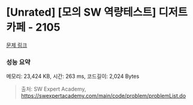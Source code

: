 # [Unrated] [모의 SW 역량테스트] 디저트 카페 - 2105 

[문제 링크](https://swexpertacademy.com/main/code/problem/problemDetail.do?contestProbId=AV5VwAr6APYDFAWu) 

### 성능 요약

메모리: 23,424 KB, 시간: 263 ms, 코드길이: 2,024 Bytes



> 출처: SW Expert Academy, https://swexpertacademy.com/main/code/problem/problemList.do